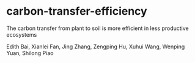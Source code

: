 # carbon-transfer-efficiency
The carbon transfer from plant to soil is more efficient in less productive ecosystems 

Edith Bai, Xianlei Fan, Jing Zhang, Zengping Hu, Xuhui Wang, Wenping Yuan, Shilong Piao
